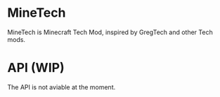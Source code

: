 # MineTech

MineTech is Minecraft Tech Mod, inspired by GregTech and other Tech mods.

# API (WIP)

The API is not aviable at the moment.